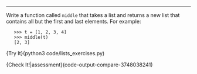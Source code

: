 ------------

Write a function called `middle` that takes a list and returns a new list that contains all but the first and last elements. For example:

       >>> t = [1, 2, 3, 4]
       >>> middle(t)
       [2, 3]
       
{Try It}(python3 code/lists_exercises.py)

{Check It!|assessment}(code-output-compare-3748038241)
